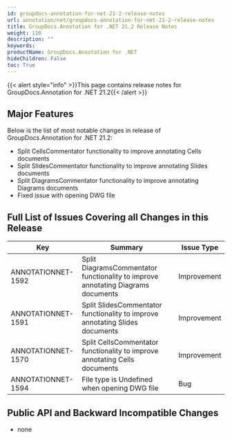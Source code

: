 ```yaml
---
id: groupdocs-annotation-for-net-21-2-release-notes
url: annotation/net/groupdocs-annotation-for-net-21-2-release-notes
title: GroupDocs.Annotation for .NET 21.2 Release Notes
weight: 110
description: ""
keywords: 
productName: GroupDocs.Annotation for .NET
hideChildren: False
toc: True
---
```


{{< alert style="info" >}}This page contains release notes for GroupDocs.Annotation for .NET 21.2{{< /alert >}}

## Major Features

Below is the list of most notable changes in release of GroupDocs.Annotation for .NET 21.2:
*   Split CellsCommentator functionality to improve annotating Cells documents
*   Split SlidesCommentator functionality to improve annotating Slides documents
*   Split DiagramsCommentator functionality to improve annotating Diagrams documents
*   Fixed issue with opening DWG file

## Full List of Issues Covering all Changes in this Release

| Key | Summary | Issue Type |
| --- | --- | --- |
| ANNOTATIONNET-1592 | Split DiagramsCommentator functionality to improve annotating Diagrams documents  | Improvement |
| ANNOTATIONNET-1591 | Split SlidesCommentator functionality to improve annotating Slides documents | Improvement |
| ANNOTATIONNET-1570 | Split CellsCommentator functionality to improve annotating Cells documents | Improvement |
| ANNOTATIONNET-1594 | File type is Undefined when opening DWG file | Bug |

## Public API and Backward Incompatible Changes
*   none